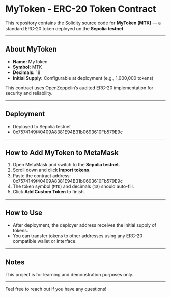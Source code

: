 # MyToken - ERC-20 Token Contract

This repository contains the Solidity source code for **MyToken (MTK)** — a standard ERC-20 token deployed on the **Sepolia testnet**.

---

## About MyToken

- **Name:** MyToken  
- **Symbol:** MTK  
- **Decimals:** 18  
- **Initial Supply:** Configurable at deployment (e.g., 1,000,000 tokens)  

This contract uses OpenZeppelin’s audited ERC-20 implementation for security and reliability.

---

## Deployment

- Deployed to Sepolia testnet  
- 0x7574149f40409A8381E94B31b0693610Fb579E9c

---

## How to Add MyToken to MetaMask

1. Open MetaMask and switch to the **Sepolia testnet**.  
2. Scroll down and click **Import tokens**.  
3. Paste the contract address: 0x7574149f40409A8381E94B31b0693610Fb579E9c
4. The token symbol (`MTK`) and decimals (`18`) should auto-fill.  
5. Click **Add Custom Token** to finish.

---

## How to Use

- After deployment, the deployer address receives the initial supply of tokens.  
- You can transfer tokens to other addresses using any ERC-20 compatible wallet or interface.

---

## Notes

This project is for learning and demonstration purposes only.

---

Feel free to reach out if you have any questions!

